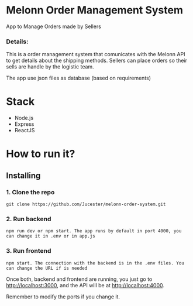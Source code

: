 # Melonn Order Management System

App to Manage Orders made by Sellers

### Details: 

This is a order management system that comunicates with the Melonn API to get details about
the shipping methods. Sellers can place orders so their sells are handle by the logistic team.

The app use json files as database (based on requirements) 



# Stack

* Node.js 
* Express 
* ReactJS

# How to run it?


## Installing


### 1. Clone the repo

```
git clone https://github.com/Jucester/melonn-order-system.git

```

### 2. Run backend

```
npm run dev or npm start. The app runs by default in port 4000, you can change it in .env or in app.js

```

### 3. Run frontend

```
npm start. The connection with the backend is in the .env files. You can change the URL if is needed

```

Once both, backend and frontend are running, you just go to [http://localhost:3000](http://localhost:3000), and the API will be at [http://localhost:4000](http://localhost:4000).

Remember to modify the ports if you change it.